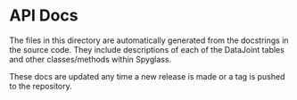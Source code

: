 # API Docs

The files in this directory are automatically generated from the docstrings in
the source code. They include descriptions of each of the DataJoint tables and
other classes/methods within Spyglass.

These docs are updated any time a new release is made or a tag is
pushed to the repository.

<!--
TODO: add section indexes
https://github.com/oprypin/mkdocs-gen-files/issues/2
- [cli](./cli/)
- [common](./common/)
- [data_import](./data_import)
- [decoding](./decoding)
- [figurl_views](./figurl_views)
- [lfp](./lfp)
- [lock](./lock)
- [position](./position)
- [position_linearization](./position_linearization)
- [ripple](./ripple)
- [settings.py](./settings.py)
- [sharing](./sharing)
- [spikesorting](./spikesorting)
- [utils](./utils)
--->
